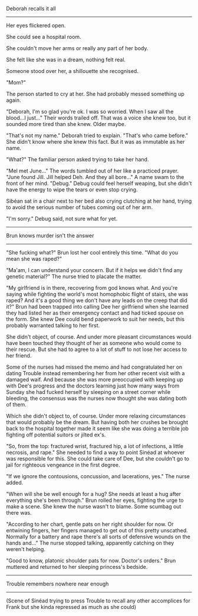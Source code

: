 Deborah recalls it all
***

Her eyes flickered open.

She could see a hospital room.

She couldn't move her arms or really any part of her body.

She felt like she was in a dream, nothing felt real.

Someone stood over her, a shillouette she recognised.

"Mom?"

The person started to cry at her. She had probably messed something up again.

"Deborah, I'm so glad you're ok. I was so worried. When I saw all the blood...I just..." Their words trailed off. That was a voice she knew too, but it sounded more tired than she knew. Older maybe.

"That's not my name." Deborah tried to explain. "That's who came before." She didn't know where she knew this fact. But it was as immutable as her name.

"What?" The familiar person asked trying to take her hand.

"Mel met June..." The words tumbled out of her like a practiced prayer. "June found Jill. Jill helped Deh. And they all bore..." A name swam to the front of her mind. "Debug." Debug could feel herself weaping, but she didn't have the energy to wipe the tears or even stop crying.

Sibéan sat in a chair next to her bed also crying clutching at her hand, trying to avoid the serious number of tubes coming out of her arm.

"I'm sorry." Debug said, not sure what for yet.

***

Brun knows murder isn't the answer

***

"She fucking what?" Brun lost her cool entirely this time. "What do you mean she was raped?"

"Ma'am, I can understand your concern. But if it helps we didn't find any genetic material?" The nurse tried to placate the matter.

"My girlfriend is in there, recovering from god knows what. And you're saying while fighting the world's most homophobic flight of stairs, she was raped? And it's a good thing we don't have any leads on the creep that did it?" Brun had been trapped into calling Dee her girlfriend when she learned they had listed her as their emergency contact and had ticked spouse on the form. She knew Dee could bend paperwork to suit her needs, but this probably warranted talking to her first.

She didn't object, of course. And under more pleasant circumstances would have been touched they thought of her as someone who would come to their rescue. But she had to agree to a lot of stuff to not lose her access to her friend.

Some of the nurses had missed the memo and had congratulated her on dating Trouble instead remembering her from her other recent visit with a damaged waif. And because she was more preoccupied with keeping up with Dee's progress and the doctors learning just how many ways from Sunday she had fucked herself by sleeping on a street corner while bleeding, the consensus was the nurses now thought she was dating both of them.

Which she didn't object to, of course. Under more relaxing circumstances that would probably be the dream. But having both her crushes be brought back to the hospital together made it seem like she was doing a terrible job fighting off potential suitors or jilted ex's.

"So, from the top: fractured wrist, fractured hip, a lot of infections, a little necrosis, and rape." She needed to find a way to point Sinéad at whoever was responsible for this. She could take care of Dee, but she couldn't go to jail for righteous vengeance in the first degree. 

"If we ignore the contousions, concussion, and lacerations, yes." The nurse added.

"When will she be well enough for a hug? She needs at least a hug after everything she's been through." Brun rolled her eyes, fighting the urge to make a scene. She knew the nurse wasn't to blame. Some scumbag out there was.

"According to her chart, gentle pats on her right shoulder for now. Or entwining fingers, her fingers managed to get out of this pretty unscathed. Normally for a battery and rape there's all sorts of defensive wounds on the hands and..." The nurse stopped talking, apparently catching on they weren't helping. 

"Good to know, platonic shoulder pats for now. Doctor's orders." Brun muttered and returned to her sleeping princess's bedside.

***

Trouble remembers nowhere near enough

***

(Scene of Sinéad trying to press Trouble to recall any other accomplices for Frank but she kinda repressed as much as she could)